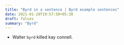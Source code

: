 ```yaml
---
title: "Byrd in a sentence | Byrd example sentences"
date: 2021-01-20T19:57:50+05:30
draft: falses
summary: "Byrd"
---
```

- Walter `byrd` killed kay connell.
                 
